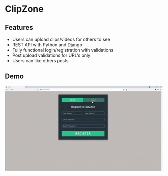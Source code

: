 # ClipZone

## Features
* Users can upload clips/videos for others to see
* REST API with Python and Django
* Fully functional login/registration with validations
* Post upload validations for URL's only
* Users can like others posts

## Demo
![gif](/demo/clipzone.gif)

